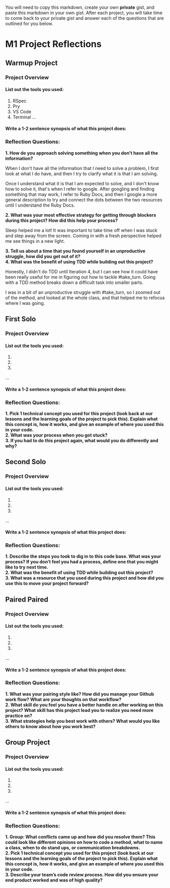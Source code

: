 You will need to copy this markdown, create your own **private** gist, and paste this markdown in your own gist. After each project, you will take time to come back to your private gist and answer each of the questions that are outlined for you below. 

# M1 Project Reflections

## Warmup Project 

### Project Overview

#### List out the tools you used:
1. RSpec
2. Pry
3. VS Code
4. Terminal
...

#### Write a 1-2 sentence synopsis of what this project does:



### Reflection Questions: 
**1. How do you approach solving something when you don’t have all the information?**<br />

When I don't have all the information that I need to solve a problem, I first look at what I do have, and then I try to clarify what it is that I am solving.

Once I understand what it is that I am expected to solve, and I don't know how to solve it, that's when I refer to google. After googling and finding something that may work, I refer to Ruby Docs, and then I google a more general description to try and connect the dots between the two resources until I understand the Ruby Docs.

**2. What was your most effective strategy for getting through blockers during this project? How did this help your process?**<br />

Sleep helped me a lot! It was important to take time off when I was stuck and step away from the screen. Coming in with a fresh perspective helped me see things in a new light.

**3. Tell us about a time that you found yourself in an unproductive struggle, how did you get out of it?**<br />
**4. What was the benefit of using TDD while building out this project?**<br />

Honestly, I didn't do TDD until Iteration 4, but I can see how it could have been really useful for me in figuring out how to tackle #take_turn. Going with a TDD method breaks down a difficult task into smaller parts.

I was in a bit of an unproductive struggle with #take_turn, so I zoomed out of the method, and looked at the whole class, and that helped me to refocus where I was going.

## First Solo

### Project Overview

#### List out the tools you used:
1.
2.
3.
...

#### Write a 1-2 sentence synopsis of what this project does:

### Reflection Questions: 
**1. Pick 1 technical concept you used for this project (look back at our lessons and the learning goals of the project to pick this). Explain what this concept is, how it works, and give an example of where you used this in your code.**<br />
**2. What was your process when you got stuck?**<br />
**3. If you had to do this project again, what would you do differently and why?**<br />

## Second Solo

### Project Overview

#### List out the tools you used:
1.
2.
3.
...

#### Write a 1-2 sentence synopsis of what this project does:

### Reflection Questions: 
**1. Describe the steps you took to dig in to this code base. What was your process? If you don’t feel you had a process, define one that you might like to try next time.**<br />
**2. What was the benefit of using TDD while building out this project?**<br />
**3. What was a resource that you used during this project and how did you use this to move your project forward?**<br />

## Paired Paired

### Project Overview

#### List out the tools you used:
1.
2.
3.
...

#### Write a 1-2 sentence synopsis of what this project does:

### Reflection Questions: 
**1. What was your pairing style like? How did you manage your Github work flow? What are your thoughts on that workflow?**<br />
**2. What skill do you feel you have a better handle on after working on this project? What skill has this project lead you to realize you need more practice on?**<br />
**3. What strategies help you best work with others? What would you like others to know about how you work best?**<br />

## Group Project

### Project Overview

#### List out the tools you used:
1.
2.
3.
...

#### Write a 1-2 sentence synopsis of what this project does:

### Reflection Questions: 
**1. Group: What conflicts came up and how did you resolve them?  This could look like different opinions on how to code a method, what to name a class, when to do stand ups, or communication breakdowns.**<br />
**2. Pick 1 technical concept you used for this project (look back at our lessons and the learning goals of the project to pick this). Explain what this concept is, how it works, and give an example of where you used this in your code.**<br />
**3. Describe your team’s code review process. How did you ensure your end product worked and was of high quality?**<br />
